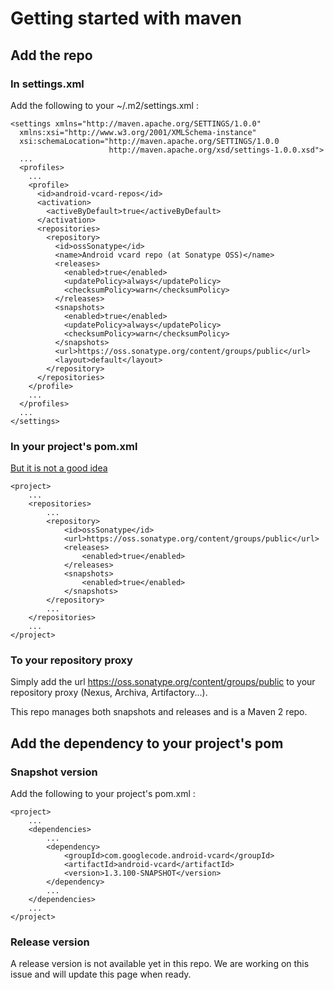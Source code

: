 # Getting started with maven #

## Add the repo ##

### In settings.xml ###

Add the following to your ~/.m2/settings.xml :

```
<settings xmlns="http://maven.apache.org/SETTINGS/1.0.0"
  xmlns:xsi="http://www.w3.org/2001/XMLSchema-instance"
  xsi:schemaLocation="http://maven.apache.org/SETTINGS/1.0.0
                      http://maven.apache.org/xsd/settings-1.0.0.xsd">
  ...
  <profiles>
	...
    <profile>
      <id>android-vcard-repos</id>
      <activation>
        <activeByDefault>true</activeByDefault>
      </activation>
      <repositories>
        <repository>
          <id>ossSonatype</id>
          <name>Android vcard repo (at Sonatype OSS)</name>
          <releases>
            <enabled>true</enabled>
            <updatePolicy>always</updatePolicy>
            <checksumPolicy>warn</checksumPolicy>
          </releases>
          <snapshots>
            <enabled>true</enabled>
            <updatePolicy>always</updatePolicy>
            <checksumPolicy>warn</checksumPolicy>
          </snapshots>
          <url>https://oss.sonatype.org/content/groups/public</url>
          <layout>default</layout>
        </repository>
      </repositories>
    </profile>
    ...
  </profiles>
  ...
</settings>
```

### In your project's pom.xml ###

[But it is not a good idea](http://www.sonatype.com/people/2009/02/why-putting-repositories-in-your-poms-is-a-bad-idea/)

```
<project>
    ...
    <repositories>
        ...
        <repository>
            <id>ossSonatype</id>
            <url>https://oss.sonatype.org/content/groups/public</url>
            <releases>
                <enabled>true</enabled>
            </releases>
            <snapshots>
                <enabled>true</enabled>
            </snapshots>
        </repository>
        ...
    </repositories>
    ...
</project>
```

### To your repository proxy ###

Simply add the url https://oss.sonatype.org/content/groups/public to your repository proxy (Nexus, Archiva, Artifactory...).

This repo manages both snapshots and releases and is a Maven 2 repo.

## Add the dependency to your project's pom ##

### Snapshot version ###

Add the following to your project's pom.xml :

```
<project>
    ...
    <dependencies>
        ...
        <dependency>
            <groupId>com.googlecode.android-vcard</groupId>
            <artifactId>android-vcard</artifactId>
            <version>1.3.100-SNAPSHOT</version>
        </dependency>
        ...
    </dependencies>
    ...
</project>
```

### Release version ###

A release version is not available yet in this repo. We are working on this issue and will update this page when ready.